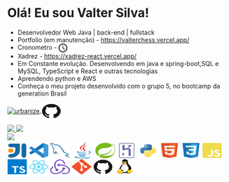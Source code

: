<p> 
 <h1>Olá! Eu sou Valter Silva!</h1>
 <ul>
   <li>Desenvolvedor Web Java | back-end | fullstack
   <li>Portfolio (em manutenção) - <a href="https://valterchess.vercel.app/home" target="_blank"> https://valterchess.vercel.app/  </a>
    <li>Cronometro -
     <a href="https://cronometro-vert.vercel.app/" >
       <img align="center" alt="Cronometro" height="20" width="20" src="https://github.com/valterchess/cronometro/blob/main/public/relogio.png">
     </a>
    <li>Xadrez - <a href="https://xadrez-react.vercel.app/" target="_blank"> https://xadrez-react.vercel.app/  </a>
     
   <li>Em Constante evolução. Desenvolvendo em java e spring-boot,SQL e MySQL, TypeScript e React e outras tecnologias
   <li>Aprendendo python e AWS
   <li>Conheça o meu projeto desenvolvido com o grupo 5, no bootcamp da generation Brasil
 </ul>
 <a href="https://urbanize.vercel.app/home" target="_blank">
       <img align="center" alt="urbanize" height="25" width="85" src="https://i.imgur.com/mqC0VS2.png" target="_blank">
   </a> 
  <a href="https://github.com/urbanize" target="_blank">
       <img border-radious="12%" align="center" alt="Valter-github" height="35" width="45" src="https://raw.githubusercontent.com/devicons/devicon/master/icons/github/github-original.svg" target="_blank">
   </a>
</p>


<div>
  <a href="https://github.com/valterchess">
  <img height="160px" src="https://github-readme-stats.vercel.app/api?username=valterchess&show_icons=true&theme=gotham&include_all_commits=true&count_private=true"/>  
  <img height="140em" src="https://github-readme-stats.vercel.app/api/top-langs/?username=valterchess&layout=compact&langs_count=8&theme=gotham"/>
   
</div>
 <a href="https://www.linkedin.com/in/valter-silva-5a44b1171/" target="_blank"><img src="https://img.shields.io/badge/-LinkedIn-%230077B5?style=for-the-badge&logo=linkedin&logoColor=white" target="_blank"></a> 
<div> 
 <img align="center" alt="Valter-intellij" height="35" width="45" src="https://raw.githubusercontent.com/devicons/devicon/master/icons/intellij/intellij-original.svg">
 <img align="center" alt="Valter-vscode" height="35" width="45" src="https://raw.githubusercontent.com/devicons/devicon/master/icons/vscode/vscode-original.svg">
  <img align="center" alt="Valter-sql" height="35" width="45" src="https://raw.githubusercontent.com/devicons/devicon/master/icons/mysql/mysql-original.svg">
  <img align="center" alt="Valter-java" height="40" width="50" src="https://raw.githubusercontent.com/devicons/devicon/master/icons/java/java-original.svg">
  <img align="center" alt="Valter-spring" height="35" width="45" src="https://raw.githubusercontent.com/devicons/devicon/master/icons/spring/spring-original.svg">
 <img align="center" alt="Valter-heroku" height="35" width="45" src="https://raw.githubusercontent.com/devicons/devicon/master/icons/heroku/heroku-original.svg">
 <img align="center" alt="Valter-heroku" height="35" width="45" src="https://raw.githubusercontent.com/devicons/devicon/master/icons/python/python-original.svg">
   <img align="center" alt="Valter-HTML" height="35" width="45" src="https://raw.githubusercontent.com/devicons/devicon/master/icons/html5/html5-original.svg">
 
  <img align="center" alt="Valter-CSS" height="35" width="45" src="https://raw.githubusercontent.com/devicons/devicon/master/icons/css3/css3-original.svg">
  <img align="center" alt="Valter-js" height="35" width="45" src="https://raw.githubusercontent.com/devicons/devicon/master/icons/javascript/javascript-plain.svg">
  <img align="center" alt="Valter-ts" height="35" width="45" src="https://raw.githubusercontent.com/devicons/devicon/master/icons/typescript/typescript-original.svg">
 <img align="center" alt="Valter-ts" height="35" width="45" src="https://raw.githubusercontent.com/devicons/devicon/master/icons/react/react-original.svg">
 <img align="center" alt="Valter-ts" height="35" width="45" src="https://raw.githubusercontent.com/devicons/devicon/master/icons/redux/redux-original.svg">
  <img align="center" alt="Valter-git" height="35" width="45" src="https://raw.githubusercontent.com/devicons/devicon/master/icons/git/git-original.svg">
 <img align="center" alt="Valter-github" height="35" width="45" src="https://raw.githubusercontent.com/devicons/devicon/master/icons/github/github-original.svg">
 <img align="center" alt="Valter-vscode" height="35" width="45" src="https://raw.githubusercontent.com/devicons/devicon/master/icons/linux/linux-original.svg">
</div>
